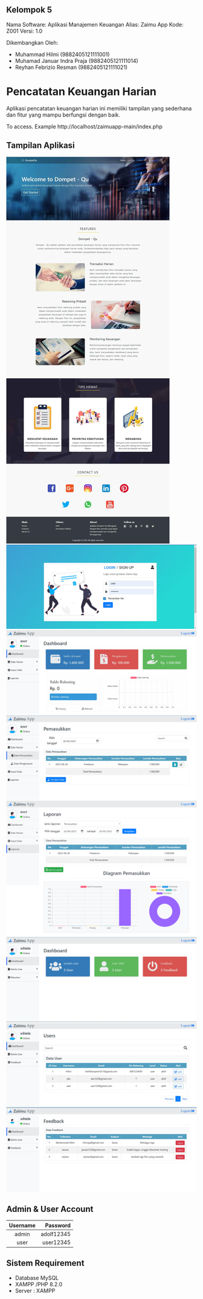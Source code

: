 
## Kelompok 5
  Nama Software: Aplikasi Manajemen Keuangan
  Alias: Zaimu App
  Kode: Z001
  Versi: 1.0

  Dikembangkan Oleh: 
  - Muhammad Hilmi 			(9882405121111001)
  - Muhamad Januar Indra Praja	        (9882405121111014)
  - Reyhan Febrizio Resman 		(9882405121111021)	

# Pencatatan Keuangan Harian
Aplikasi pencatatan keuangan harian ini memiliki tampilan yang sederhana dan fitur yang mampu berfungsi dengan baik.

To access. Example http://localhost/zaimuapp-main/index.php

## Tampilan Aplikasi
![ss](img/ss1.jpg)
![ss](img/ss2.jpg)
![ss](img/ss3.jpg)
![ss](img/ss4.jpg)
![ss](img/ss5.jpg)
![ss](img/ss6.jpg)
![ss](img/ss7.jpg)
![ss](img/ss8.jpg)



## Admin & User Account
|  Username | Password     |
|:---------:|---------:    |
|  admin    |  adolf12345  |
|  user     |  user12345   |

## Sistem Requirement
- Database MySQL
- XAMPP /PHP 8.2.0
- Server : XAMPP



